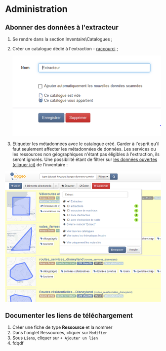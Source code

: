 # Administration

## Abonner des données à l'extracteur

1. Se rendre dans la section Inventaire\Catalogues ;
2. Créer un catalogue dédié à l'extraction - [raccourci](https://app.isogeo.com/groups/admin/catalogs/new) ;

   !["Administration - Create catalog"](/assets/Extractor_app_catalog.png "Créer le catalogue Isogeo dédié")

3. Etiqueter les métadonnées avec le catalogue créé. Garder à l'esprit qu'il faut seulement affecter les métadonnées de données. Les services ou les ressources non géographiques n'étant pas éligibles à l'extraction, ils seront ignorés.
   Une possibilité étant de filtrer sur [les données ouvertes \(cliquer ici\)](https://app.isogeo.com/inventory/search?p=1&ob=%23relevance&od=des&q=keyword%3Aisogeo%3Adonnees-ouvertes%20type%3Adataset) de l'inventaire :

!["Inventory - Tagging catalog"](/assets/Extractor_app_tag.PNG "Affecter les données éligibles au catalogue de l'extracteur")

## Documenter les liens de téléchargement

1. Créer une fiche de type **Ressource** et la nommer
2. Dans l'onglet Ressources, cliquer sur `Modifier`
3. Sous `Liens`, cliquer sur `+ Ajouter un lien`
4. fdqdf



